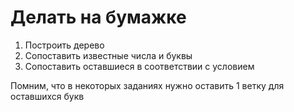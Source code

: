 # Делать на бумажке

1) Построить дерево
2) Сопоставить известные числа и буквы
3) Сопоставить оставшиеся в соответствии с условием

Помним, что в некоторых заданиях нужно оставить 1 ветку для оставшихся букв